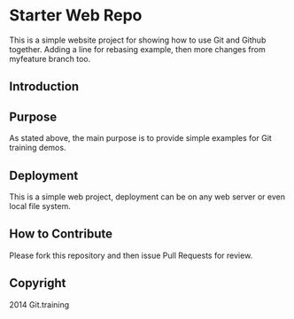 # Starter Web Repo

This is a simple website project for showing how to use Git and Github together. Adding a line for rebasing example, then more changes from myfeature branch too.

## Introduction 

## Purpose 

As stated above, the main purpose is to provide simple examples for Git training demos.

## Deployment

This is a simple web project, deployment can be on any web server or even local file system.

## How to Contribute

Please fork this repository and then issue Pull Requests for review.

## Copyright

2014 Git.training